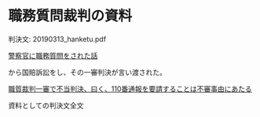 # 職務質問裁判の資料

判決文: 20190313_hanketu.pdf


[警察官に職務質問をされた話 ](https://ezoeryou.github.io/blog/article/2017-07-04-interrogation.html)

から国賠訴訟をし、その一審判決が言い渡された。

[職質裁判一審で不当判決、曰く、110番通報を要請することは不審事由にあたる ](https://ezoeryou.github.io/blog/article/2019-03-13-calling-110-is-suspicious.html)


資料としての判決文全文

